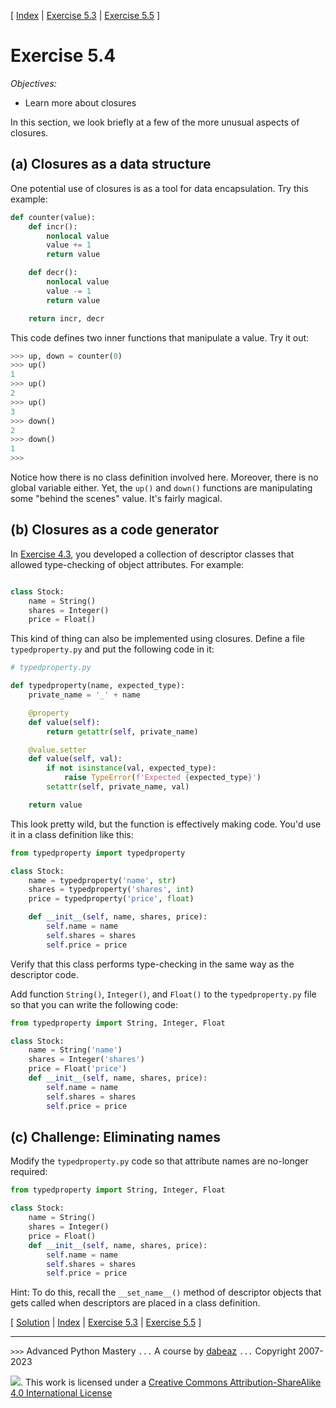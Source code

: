\[ [Index](index.md) | [Exercise 5.3](ex5_3.md) | [Exercise 5.5](ex5_5.md) \]

# Exercise 5.4

*Objectives:*

- Learn more about closures

In this section, we look briefly at a few of the more unusual aspects of
closures.

## (a) Closures as a data structure

One potential use of closures is as a tool for data encapsulation.  Try this
example:

```python
def counter(value):
    def incr():
        nonlocal value
        value += 1
        return value

    def decr():
        nonlocal value
        value -= 1
        return value

    return incr, decr
```

This code defines two inner functions that manipulate a value.  Try it out:

```python
>>> up, down = counter(0)
>>> up()
1
>>> up()
2
>>> up()
3
>>> down()
2
>>> down()
1
>>>
```

Notice how there is no class definition involved here.  Moreover,
there is no global variable either.  Yet, the `up()` and `down()`
functions are manipulating some "behind the scenes" value.  It's
fairly magical.

## (b) Closures as a code generator

In [Exercise 4.3](ex4_3.md), you developed a collection of
descriptor classes that allowed type-checking of object attributes.
For example:

```python

class Stock:
    name = String()
    shares = Integer()
    price = Float()
```

This kind of thing can also be implemented using closures.  Define a file
``typedproperty.py`` and put the following code in it:

```python
# typedproperty.py

def typedproperty(name, expected_type):
    private_name = '_' + name

    @property
    def value(self):
        return getattr(self, private_name)

    @value.setter
    def value(self, val):
        if not isinstance(val, expected_type):
            raise TypeError(f'Expected {expected_type}')
        setattr(self, private_name, val)

    return value
```

This look pretty wild, but the function is effectively making code.  You'd use it in
a class definition like this:

```python
from typedproperty import typedproperty

class Stock:
    name = typedproperty('name', str)
    shares = typedproperty('shares', int)
    price = typedproperty('price', float)

    def __init__(self, name, shares, price):
        self.name = name
        self.shares = shares
        self.price = price
```

Verify that this class performs type-checking in the same way as the
descriptor code.

Add function `String()`, `Integer()`, and `Float()` to the `typedproperty.py` file
so that you can write the following code:

```python
from typedproperty import String, Integer, Float

class Stock:
    name = String('name')
    shares = Integer('shares')
    price = Float('price')
    def __init__(self, name, shares, price):
        self.name = name
        self.shares = shares
        self.price = price
```

## (c) Challenge: Eliminating names

Modify the `typedproperty.py` code so that attribute names are no-longer required:

```python
from typedproperty import String, Integer, Float

class Stock:
    name = String()
    shares = Integer()
    price = Float()
    def __init__(self, name, shares, price):
        self.name = name
        self.shares = shares
        self.price = price
```

Hint: To do this, recall the `__set_name__()` method of descriptor objects that
gets called when descriptors are placed in a class definition.

\[ [Solution](soln5_4.md) | [Index](index.md) | [Exercise 5.3](ex5_3.md) | [Exercise 5.5](ex5_5.md) \]

----
`>>>` Advanced Python Mastery
`...` A course by [dabeaz](https://www.dabeaz.com)
`...` Copyright 2007-2023

![](https://i.creativecommons.org/l/by-sa/4.0/88x31.png). This work is licensed under a [Creative Commons Attribution-ShareAlike 4.0 International License](http://creativecommons.org/licenses/by-sa/4.0/)
